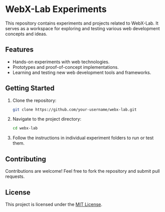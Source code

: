 # WebX-Lab Experiments

This repository contains experiments and projects related to WebX-Lab. It serves as a workspace for exploring and testing various web development concepts and ideas.

## Features

- Hands-on experiments with web technologies.
- Prototypes and proof-of-concept implementations.
- Learning and testing new web development tools and frameworks.

## Getting Started

1. Clone the repository:
    ```bash
    git clone https://github.com/your-username/webx-lab.git
    ```
2. Navigate to the project directory:
    ```bash
    cd webx-lab
    ```
3. Follow the instructions in individual experiment folders to run or test them.

## Contributing

Contributions are welcome! Feel free to fork the repository and submit pull requests.

## License

This project is licensed under the [MIT License](LICENSE).
